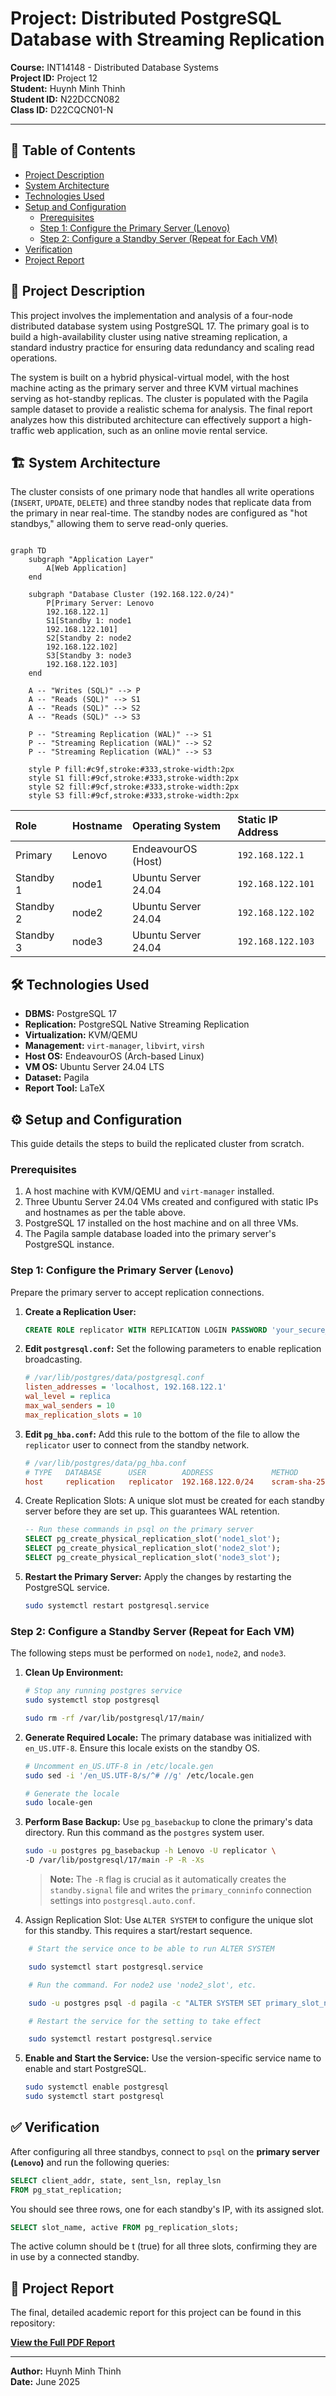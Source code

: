 # Project: Distributed PostgreSQL Database with Streaming Replication

**Course:** INT14148 - Distributed Database Systems  
**Project ID:** Project 12  
**Student:** Huynh Minh Thinh  
**Student ID:** N22DCCN082  
**Class ID:** D22CQCN01-N

---

## 📖 Table of Contents

- [Project Description](#-project-description)
- [System Architecture](#-system-architecture)
- [Technologies Used](#-technologies-used)
- [Setup and Configuration](#-setup-and-configuration)
  - [Prerequisites](#prerequisites)
  - [Step 1: Configure the Primary Server (Lenovo)](#step-1-configure-the-primary-server-lenovo)
  - [Step 2: Configure a Standby Server (Repeat for Each VM)](#step-2-configure-a-standby-server-repeat-for-each-vm)
- [Verification](#-verification)
- [Project Report](#-project-report)

## 📝 Project Description

This project involves the implementation and analysis of a four-node distributed database system using PostgreSQL 17. The primary goal is to build a high-availability cluster using native streaming replication, a standard industry practice for ensuring data redundancy and scaling read operations.

The system is built on a hybrid physical-virtual model, with the host machine acting as the primary server and three KVM virtual machines serving as hot-standby replicas. The cluster is populated with the Pagila sample dataset to provide a realistic schema for analysis. The final report analyzes how this distributed architecture can effectively support a high-traffic web application, such as an online movie rental service.

## 🏗️ System Architecture

The cluster consists of one primary node that handles all write operations (`INSERT`, `UPDATE`, `DELETE`) and three standby nodes that replicate data from the primary in near real-time. The standby nodes are configured as "hot standbys," allowing them to serve read-only queries.

```mermaid

graph TD
    subgraph "Application Layer"
        A[Web Application]
    end

    subgraph "Database Cluster (192.168.122.0/24)"
        P[Primary Server: Lenovo
        192.168.122.1]
        S1[Standby 1: node1
        192.168.122.101]
        S2[Standby 2: node2
        192.168.122.102]
        S3[Standby 3: node3
        192.168.122.103]
    end

    A -- "Writes (SQL)" --> P
    A -- "Reads (SQL)" --> S1
    A -- "Reads (SQL)" --> S2
    A -- "Reads (SQL)" --> S3

    P -- "Streaming Replication (WAL)" --> S1
    P -- "Streaming Replication (WAL)" --> S2
    P -- "Streaming Replication (WAL)" --> S3

    style P fill:#c9f,stroke:#333,stroke-width:2px
    style S1 fill:#9cf,stroke:#333,stroke-width:2px
    style S2 fill:#9cf,stroke:#333,stroke-width:2px
    style S3 fill:#9cf,stroke:#333,stroke-width:2px

```

| Role      | Hostname | Operating System    | Static IP Address |
| :-------- | :------- | :------------------ | :---------------- |
| Primary   | Lenovo   | EndeavourOS (Host)  | `192.168.122.1`   |
| Standby 1 | node1    | Ubuntu Server 24.04 | `192.168.122.101` |
| Standby 2 | node2    | Ubuntu Server 24.04 | `192.168.122.102` |
| Standby 3 | node3    | Ubuntu Server 24.04 | `192.168.122.103` |

## 🛠️ Technologies Used

- **DBMS:** PostgreSQL 17
- **Replication:** PostgreSQL Native Streaming Replication
- **Virtualization:** KVM/QEMU
- **Management:** `virt-manager`, `libvirt`, `virsh`
- **Host OS:** EndeavourOS (Arch-based Linux)
- **VM OS:** Ubuntu Server 24.04 LTS
- **Dataset:** Pagila
- **Report Tool:** LaTeX

## ⚙️ Setup and Configuration

This guide details the steps to build the replicated cluster from scratch.

### Prerequisites

1.  A host machine with KVM/QEMU and `virt-manager` installed.
2.  Three Ubuntu Server 24.04 VMs created and configured with static IPs and hostnames as per the table above.
3.  PostgreSQL 17 installed on the host machine and on all three VMs.
4.  The Pagila sample database loaded into the primary server's PostgreSQL instance.

### Step 1: Configure the Primary Server (`Lenovo`)

Prepare the primary server to accept replication connections.

1.  **Create a Replication User:**

    ```sql
    CREATE ROLE replicator WITH REPLICATION LOGIN PASSWORD 'your_secure_password';
    ```

2.  **Edit `postgresql.conf`:**
    Set the following parameters to enable replication broadcasting.

    ```ini
    # /var/lib/postgres/data/postgresql.conf
    listen_addresses = 'localhost, 192.168.122.1'
    wal_level = replica
    max_wal_senders = 10
    max_replication_slots = 10
    ```

3.  **Edit `pg_hba.conf`:**
    Add this rule to the bottom of the file to allow the `replicator` user to connect from the standby network.

    ```ini
    # /var/lib/postgres/data/pg_hba.conf
    # TYPE   DATABASE      USER        ADDRESS             METHOD
    host     replication   replicator  192.168.122.0/24    scram-sha-256
    ```

4.  Create Replication Slots: A unique slot must be created for each standby server before they are set up. This guarantees WAL retention.

    ```SQL
    -- Run these commands in psql on the primary server
    SELECT pg_create_physical_replication_slot('node1_slot');
    SELECT pg_create_physical_replication_slot('node2_slot');
    SELECT pg_create_physical_replication_slot('node3_slot');
    ```

5.  **Restart the Primary Server:**
    Apply the changes by restarting the PostgreSQL service.

    ```bash
    sudo systemctl restart postgresql.service
    ```

### Step 2: Configure a Standby Server (Repeat for Each VM)

The following steps must be performed on `node1`, `node2`, and `node3`.

1.  **Clean Up Environment:**

    ```bash
    # Stop any running postgres service
    sudo systemctl stop postgresql

    sudo rm -rf /var/lib/postgresql/17/main/
    ```

2.  **Generate Required Locale:**
    The primary database was initialized with `en_US.UTF-8`. Ensure this locale exists on the standby OS.

    ```bash
    # Uncomment en_US.UTF-8 in /etc/locale.gen
    sudo sed -i '/en_US.UTF-8/s/^# //g' /etc/locale.gen

    # Generate the locale
    sudo locale-gen
    ```

3.  **Perform Base Backup:**
    Use `pg_basebackup` to clone the primary's data directory. Run this command as the `postgres` system user.

    ```bash
    sudo -u postgres pg_basebackup -h Lenovo -U replicator \
    -D /var/lib/postgresql/17/main -P -R -Xs
    ```

    > **Note:** The `-R` flag is crucial as it automatically creates the `standby.signal` file and writes the `primary_conninfo` connection settings into `postgresql.auto.conf`.

4.  Assign Replication Slot: Use `ALTER SYSTEM` to configure the unique slot for this standby. This requires a start/restart sequence.

```bash
    # Start the service once to be able to run ALTER SYSTEM

    sudo systemctl start postgresql.service

    # Run the command. For node2 use 'node2_slot', etc.

    sudo -u postgres psql -d pagila -c "ALTER SYSTEM SET primary_slot_name = 'node1_slot';"

    # Restart the service for the setting to take effect

    sudo systemctl restart postgresql.service
```

5.  **Enable and Start the Service:**
    Use the version-specific service name to enable and start PostgreSQL.

    ```bash
    sudo systemctl enable postgresql
    sudo systemctl start postgresql
    ```

## ✅ Verification

After configuring all three standbys, connect to `psql` on the **primary server (`Lenovo`)** and run the following queries:

```sql
SELECT client_addr, state, sent_lsn, replay_lsn
FROM pg_stat_replication;
```

You should see three rows, one for each standby's IP, with its assigned slot.

```sql
SELECT slot_name, active FROM pg_replication_slots;
```

The active column should be t (true) for all three slots, confirming they are in use by a connected standby.

## 📄 Project Report

The final, detailed academic report for this project can be found in this repository:

[**View the Full PDF Report**](./INT1414_D22CQCN01-N_N22DCCN082_HuynhMinhThinh_BTL.pdf)

---

**Author:** Huynh Minh Thinh  
**Date:** June 2025
